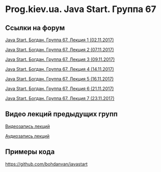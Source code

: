Prog.kiev.ua. Java Start. Группа 67
===

## Cсылки на форум

[Java Start. Богдан. Группа 67. Лекция 1 (02.11.2017)](https://prog.kiev.ua/forum/index.php/topic,3248.0.html)

[Java Start. Богдан. Группа 67. Лекция 2 (07.11.2017)](https://prog.kiev.ua/forum/index.php/topic,3249.0.html)

[Java Start. Богдан. Группа 67. Лекция 3 (09.11.2017)](https://prog.kiev.ua/forum/index.php/topic,3258.0.html)

[Java Start. Богдан. Группа 67. Лекция 4 (14.11.2017)](https://prog.kiev.ua/forum/index.php/topic,3262.0.html)

[Java Start. Богдан. Группа 67. Лекция 5 (16.11.2017)](https://prog.kiev.ua/forum/index.php/topic,3270.0.html)

[Java Start. Богдан. Группа 67. Лекция 6 (21.11.2017)](https://prog.kiev.ua/forum/index.php/topic,3278.0.html)

[Java Start. Богдан. Группа 67. Лекция 7 (23.11.2017)](https://prog.kiev.ua/forum/index.php/topic,3292.0.html)

## Видео лекций предыдущих групп

[Видеозапись лекций](https://mega.nz/#F!SRclnQQT)

[Аудиозапиcь лекций](https://mega.nz/#F!GY8UjTBS)

## Примеры кода

https://github.com/bohdanvan/javastart
